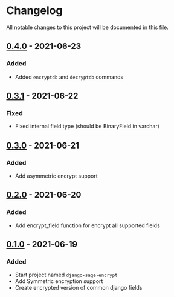 # Changelog

All notable changes to this project will be documented in this file.

## [0.4.0] - 2021-06-23
### Added
- Added `encryptdb` and `decryptdb` commands

## [0.3.1] - 2021-06-22
### Fixed
- Fixed internal field type (should be BinaryField in varchar)

## [0.3.0] - 2021-06-21
### Added
- Add asymmetric encrypt support

## [0.2.0] - 2021-06-20
### Added
- Add encrypt_field function for encrypt all supported fields

## [0.1.0] - 2021-06-19
### Added
- Start project named `django-sage-encrypt`
- Add Symmetric encryption support
- Create encrypted version of common django fields

[0.1.0]: https://git.theivan.org/sageteam/encryption/-/compare/master...develop
[0.2.0]: https://git.theivan.org/sageteam/encryption/-/compare/master...develop
[0.3.0]: https://git.theivan.org/sageteam/encryption/-/compare/master...develop
[0.3.1]: https://git.theivan.org/sageteam/encryption/-/compare/master...develop
[0.4.0]: https://git.theivan.org/sageteam/encryption/-/compare/master...develop